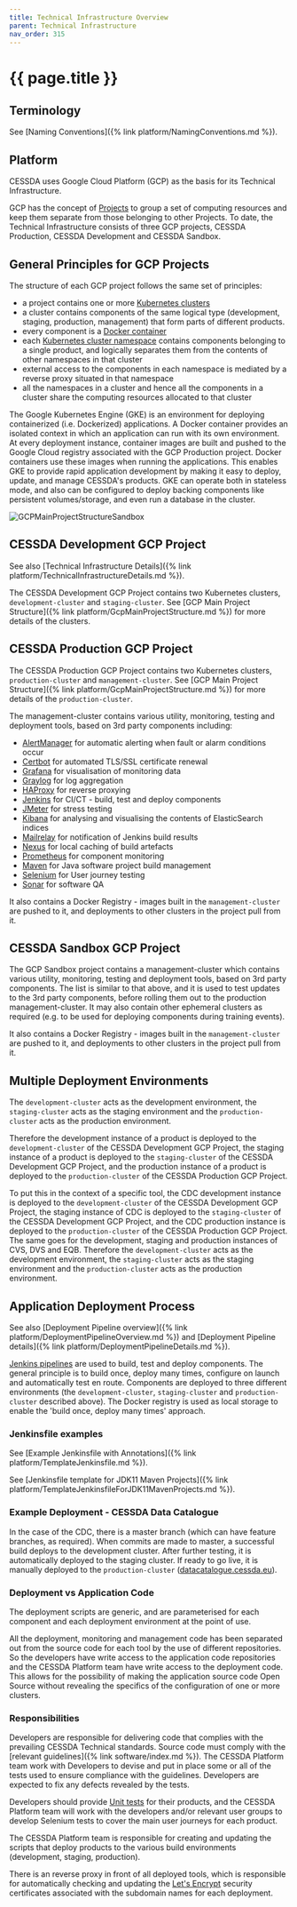 ```yaml
---
title: Technical Infrastructure Overview
parent: Technical Infrastructure
nav_order: 315
---
```


# {{ page.title }}

## Terminology

See [Naming Conventions]({% link platform/NamingConventions.md %}).

## Platform

CESSDA uses Google Cloud Platform (GCP) as the basis for its Technical Infrastructure.

GCP has the concept of [Projects](https://cloud.google.com/docs/overview/)
to group a set of computing resources and keep them separate from those belonging to other Projects.
To date, the Technical Infrastructure consists of three GCP projects, CESSDA Production, CESSDA Development and CESSDA Sandbox.

## General Principles for GCP Projects

The structure of each GCP project follows the same set of principles:

- a project contains one or more
 [Kubernetes clusters](https://kubernetes.io/docs/concepts/overview/components/)
- a cluster contains components of the same logical type (development, staging, production,
 management) that form parts of different products.
- every component is a
 [Docker container](https://www.docker.com/resources/what-container)
- each [Kubernetes cluster namespace](https://kubernetes.io/docs/concepts/overview/working-with-objects/namespaces/)
 contains components belonging to a single product, and logically separates them from the
  contents of other namespaces in that cluster
- external access to the components in each namespace is mediated by a reverse proxy situated in
 that namespace
- all the namespaces in a cluster and hence all the components in a cluster share the computing
 resources allocated to that cluster

The Google Kubernetes Engine (GKE) is an environment for deploying containerized (i.e. Dockerized)
applications.
A Docker container provides an isolated context in which an application can run with its own environment.
At every deployment instance, container images are built and pushed to the Google Cloud registry associated
with the GCP Production project.
Docker containers use these images when running the applications.
This enables GKE to provide rapid application development by making it easy to deploy, update,
and manage CESSDA's products.
GKE can operate both in stateless mode, and also can be configured to deploy backing components like persistent volumes/storage,
and even run a database in the cluster.

![GCPMainProjectStructureSandbox](../assets/GCPMainProjectStructureSandbox.png)

## CESSDA Development GCP Project

See also [Technical Infrastructure Details]({% link platform/TechnicalInfrastructureDetails.md %}).

The CESSDA Development GCP Project contains two Kubernetes clusters, `development-cluster` and `staging-cluster`.
See [GCP Main Project Structure]({% link platform/GcpMainProjectStructure.md %}) for more details of the clusters.

## CESSDA Production GCP Project

The CESSDA Production GCP Project contains two Kubernetes clusters, `production-cluster` and `management-cluster`.
 See [GCP Main Project Structure]({% link platform/GcpMainProjectStructure.md %}) for more details of the `production-cluster`.

The management-cluster contains various utility, monitoring, testing and deployment tools,
based on 3rd party components including:

- [AlertManager]( https://prometheus.io/docs/alerting/alertmanager/) for automatic alerting when
 fault or alarm conditions occur
- [Certbot](https://certbot.eff.org/) for automated TLS/SSL certificate renewal
- [Grafana](https://grafana.com/) for visualisation of monitoring data
- [Graylog](https://www.graylog.org/) for log aggregation
- [HAProxy](http://www.haproxy.org/) for reverse proxying
- [Jenkins](https://jenkins.io/) for CI/CT - build, test and deploy components
- [JMeter](https://jmeter.apache.org/) for stress testing
- [Kibana](https://www.elastic.co/kibana) for analysing and visualising the contents of ElasticSearch indices
- [Mailrelay](https://mailrelay.com/en) for notification of Jenkins build results
- [Nexus](https://www.sonatype.com/product-nexus-repository) for local caching of build artefacts
- [Prometheus](https://prometheus.io/) for component monitoring
- [Maven](https://maven.apache.org/) for Java software project build management
- [Selenium](https://www.seleniumhq.org/) for User journey testing
- [Sonar](https://en.wikipedia.org/wiki/Sonar) for software QA

It also contains a Docker Registry - images built in the `management-cluster` are pushed to it,
and deployments to other clusters in the project pull from it.

## CESSDA Sandbox GCP Project

The GCP Sandbox project contains a management-cluster which contains various utility, monitoring,
testing and deployment tools, based on 3rd party components.
The list is similar to that above, and it is used to test updates to the 3rd party components,
before rolling them out to the production management-cluster.
It may also contain other ephemeral clusters as required (e.g. to be used for deploying components during training events).

It also contains a Docker Registry - images built in the `management-cluster` are pushed to it,
and deployments to other clusters in the project pull from it.

## Multiple Deployment Environments

The `development-cluster` acts as the development environment,
the `staging-cluster` acts as the staging environment
and the `production-cluster` acts as the production environment.

Therefore the development instance of a product is deployed to the `development-cluster` of the CESSDA Development GCP Project,
the staging instance of a product is deployed to the `staging-cluster` of the CESSDA Development GCP Project,
and the production instance of a product is deployed to the `production-cluster` of the CESSDA Production GCP Project.

To put this in the context of a specific tool, the CDC development instance is deployed to the `development-cluster`
of the CESSDA Development GCP Project,
the staging instance of CDC is deployed to the `staging-cluster` of the CESSDA Development GCP Project,
and the CDC production instance is deployed to the `production-cluster` of the CESSDA Production GCP Project.
The same goes for the development, staging and production instances of CVS, DVS and EQB.
Therefore the `development-cluster` acts as the development environment, the `staging-cluster`
acts as the staging environment and the `production-cluster` acts as the production environment.

## Application Deployment Process

See also [Deployment Pipeline overview]({% link platform/DeploymentPipelineOverview.md %})
and [Deployment Pipeline details]({% link platform/DeploymentPipelineDetails.md %}).

[Jenkins pipelines](https://jenkins.io/doc/book/pipeline/) are used to build, test and deploy components.
The general principle is to build once, deploy many times, configure on launch and automatically test en route.
Components are deployed to three different environments (the `development-cluster`,
`staging-cluster` and `production-cluster` described above).
The Docker registry is used as local storage to enable the 'build once, deploy many times' approach.

### Jenkinsfile examples

See [Example Jenkinsfile with Annotations]({% link platform/TemplateJenkinsfile.md %}).

See [Jenkinsfile template for JDK11 Maven Projects]({% link platform/TemplateJenkinsfileForJDK11MavenProjects.md %}).

### Example Deployment - CESSDA Data Catalogue

In the case of the CDC, there is a master branch (which can have feature branches, as required).
When commits are made to master, a successful build deploys to the development cluster.
After further testing, it is automatically deployed to the staging cluster.
If ready to go live, it is manually deployed to the `production-cluster`
([datacatalogue.cessda.eu](https://datacatalogue.cessda.eu/)).

### Deployment vs Application Code

The deployment scripts are generic, and are parameterised for each component
and each deployment environment at the point of use.

All the deployment, monitoring and management code has been separated out from the source code for
each tool by the use of different repositories.
So the developers have write access to the application code repositories
and the CESSDA Platform team have write access to the deployment code.
This allows for the possibility of making the application source code Open Source
without revealing the specifics of the configuration of one or more clusters.

### Responsibilities

Developers are responsible for delivering code that complies with the prevailing CESSDA Technical standards.
Source code must comply with the [relevant guidelines]({% link software/index.md %}).
The CESSDA Platform team work with Developers to devise and put in place some or all of the tests
used to ensure compliance with the guidelines. Developers are expected to fix any defects revealed by the tests.

Developers should provide [Unit tests](https://en.wikipedia.org/wiki/Unit_testing) for their products,
and the CESSDA Platform team will work with the developers and/or relevant user groups
to develop Selenium tests to cover the main user journeys for each product.  

The CESSDA Platform team is responsible for creating and updating the scripts
that deploy products to the various build environments (development, staging, production).

There is an reverse proxy in front of all deployed tools,
which is responsible for automatically checking and updating the [Let's Encrypt](https://letsencrypt.org/)
security certificates associated with the subdomain names for each deployment.
